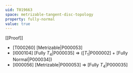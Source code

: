 ```yaml
---
uid: T019663
space: metrizable-tangent-disc-topology
property: fully-normal
value: true
---
```

[[Proof]]

* [T000260] [Metrizable|P000053]
* [I000104] [Fully $T_4$|P000035] => ([$T_1$|P000002] + [Fully Normal|P000034])
* [I000056] [Metrizable|P000053] => [Fully $T_4$|P000035]

